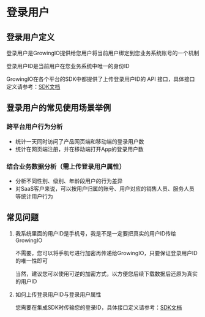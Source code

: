 # 登录用户

## 登录用户定义

登录用户是GrowingIO提供给您用户将当前用户绑定到您业务系统账号的一个机制

登录用户ID是当前用户在您业务系统中唯一的身份ID

GrowingIO在各个平台的SDK中都提供了上传登录用户ID的 API 接口，具体接口定义请参考：[SDK文档](https://growingio.gitbook.io/docs/sdk-integration)

## 登录用户的常见使用场景举例

### 跨平台用户行为分析

* 统计一天同时访问了产品网页端和移动端的登录用户数
* 统计在网页端注册，并在移动端打开App的登录用户数

### 结合业务数据分析（需上传登录用户属性）

* 分析不同性别、级别、年龄段用户的行为差异
* 对SaaS客户来说，可以按用户归属的账号、用户对应的销售人员、服务人员等统计用户行为

## 常见问题

1. 我系统里面的用户ID是手机号，我是不是一定要把真实的用户ID传给GrowingIO

   不需要，您可以将手机号进行加密再传递给GrowingIO，只要保证登录用户ID的唯一性即可

   当然，建议您可以使用可逆的加密方式，以方便您后续下载数据后还原为真实的用户ID

2. 如何上传登录用户ID与登录用户属性

   您需要在集成SDK时传输您的登录ID，具体接口定义请参考：[SDK文档](https://growingio.gitbook.io/docs/sdk-integration)

